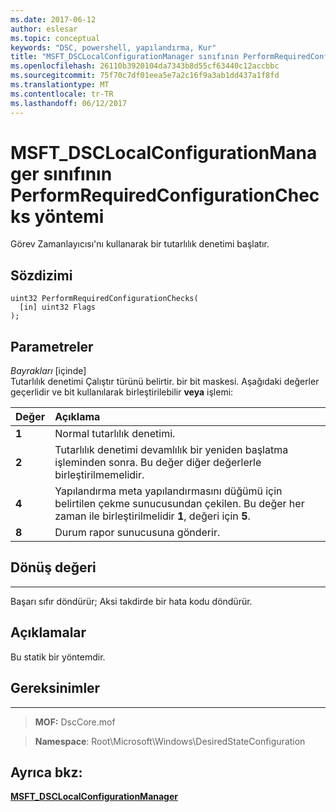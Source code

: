 ```yaml
---
ms.date: 2017-06-12
author: eslesar
ms.topic: conceptual
keywords: "DSC, powershell, yapılandırma, Kur"
title: "MSFT_DSCLocalConfigurationManager sınıfının PerformRequiredConfigurationChecks yöntemi"
ms.openlocfilehash: 26110b3920104da7343b8d55cf63440c12accbbc
ms.sourcegitcommit: 75f70c7df01eea5e7a2c16f9a3ab1dd437a1f8fd
ms.translationtype: MT
ms.contentlocale: tr-TR
ms.lasthandoff: 06/12/2017
---
```

# <a name="performrequiredconfigurationchecks-method-of-the-msftdsclocalconfigurationmanager-class"></a>MSFT_DSCLocalConfigurationManager sınıfının PerformRequiredConfigurationChecks yöntemi

Görev Zamanlayıcısı'nı kullanarak bir tutarlılık denetimi başlatır.

<a name="syntax"></a>Sözdizimi
------

```mof
uint32 PerformRequiredConfigurationChecks(
  [in] uint32 Flags
);
```

<a name="parameters"></a>Parametreler
----------

*Bayrakları* \[içinde\]  
Tutarlılık denetimi Çalıştır türünü belirtir. bir bit maskesi. Aşağıdaki değerler geçerlidir ve bit kullanılarak birleştirilebilir **veya** işlemi:

|Değer |Açıklama |
|:--- |:---|
|**1** | Normal tutarlılık denetimi. |
|**2** | Tutarlılık denetimi devamlılık bir yeniden başlatma işleminden sonra. Bu değer diğer değerlerle birleştirilmemelidir. |
|**4** | Yapılandırma meta yapılandırmasını düğümü için belirtilen çekme sunucusundan çekilen. Bu değer her zaman ile birleştirilmelidir **1**, değeri için **5**. |
|**8** | Durum rapor sunucusuna gönderir. |

## <a name="return-value"></a>Dönüş değeri
------------

Başarı sıfır döndürür; Aksi takdirde bir hata kodu döndürür.

## <a name="remarks"></a>Açıklamalar

Bu statik bir yöntemdir.

## <a name="requirements"></a>Gereksinimler
------------
>**MOF:** DscCore.mof

>**Namespace**: Root\Microsoft\Windows\DesiredStateConfiguration


## <a name="see-also"></a>Ayrıca bkz:


[**MSFT_DSCLocalConfigurationManager**](msft-dsclocalconfigurationmanager.md)


 

 



